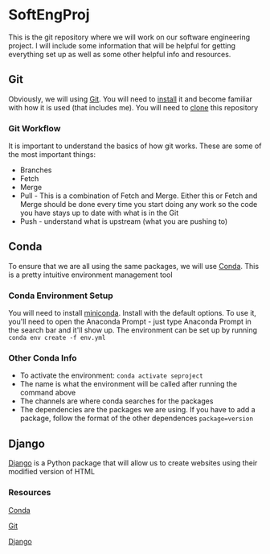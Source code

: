 # SoftEngProj
This is the git repository where we will work on our software engineering project. I will include some information that will be helpful for getting everything set up as well as some other helpful info and resources. 
## Git
Obviously, we will using [Git](https://docs.github.com/en/get-started/getting-started-with-git/set-up-git#using-git). You will need to [install](https://git-scm.com/downloads) it and become familiar with how it is used (that includes me).
You will need to [clone](https://docs.github.com/en/repositories/creating-and-managing-repositories/cloning-a-repository) this repository
### Git Workflow
It is important to understand the basics of how git works. These are some of the most important things: 
* Branches
* Fetch
* Merge
* Pull - This is a combination of Fetch and Merge. Either this or Fetch and Merge should be done every time you start doing any work so the code you have stays up to date with what is in the Git
* Push - understand what is upstream (what you are pushing to)
## Conda
To ensure that we are all using the same packages, we will use [Conda](https://docs.anaconda.com/free/miniconda/index.html). This is a pretty intuitive environment management tool
### Conda Environment Setup
You will need to install [miniconda](https://docs.anaconda.com/free/miniconda/index.html). Install with the default options. To use it, you'll need to open the Anaconda Prompt - just type Anaconda Prompt in the search bar and it'll show up.
The environment can be set up by running `conda env create -f env.yml`
### Other Conda Info
* To activate the environment: `conda activate seproject`
* The name is what the environment will be called after running the command above
* The channels are where conda searches for the packages 
* The dependencies are the packages we are using. If you have to add a package, follow the format of the other dependences `package=version`
## Django
[Django](https://docs.djangoproject.com/en/5.0/) is a Python package that will allow us to create websites using their modified version of HTML
### Resources
[Conda](https://docs.anaconda.com/free/miniconda/index.html)  

[Git](https://docs.github.com/en/get-started/getting-started-with-git/set-up-git#using-git)

[Django](https://docs.djangoproject.com/en/5.0/)